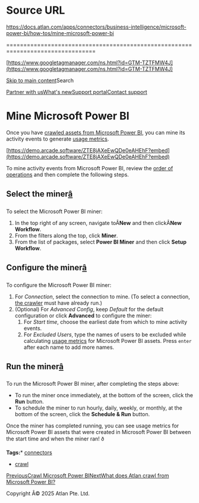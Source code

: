 # Source URL
https://docs.atlan.com/apps/connectors/business-intelligence/microsoft-power-bi/how-tos/mine-microsoft-power-bi

================================================================================

<!--
canonical: https://docs.atlan.com/apps/connectors/business-intelligence/microsoft-power-bi/how-tos/mine-microsoft-power-bi
link-alternate: https://docs.atlan.com/apps/connectors/business-intelligence/microsoft-power-bi/how-tos/mine-microsoft-power-bi
meta-description: Once you have crawled assets from Microsoft Power BI, you can mine its activity events to generate usage metrics.
meta-docsearch:docusaurus_tag: docs-default-current
meta-docsearch:language: en
meta-docsearch:version: current
meta-docusaurus_locale: en
meta-docusaurus_tag: docs-default-current
meta-docusaurus_version: current
meta-generator: Docusaurus v3.8.1
meta-og-description: Once you have crawled assets from Microsoft Power BI, you can mine its activity events to generate usage metrics.
meta-og-locale: en
meta-og-title: Mine Microsoft Power BI | Atlan Documentation
meta-og-url: https://docs.atlan.com/apps/connectors/business-intelligence/microsoft-power-bi/how-tos/mine-microsoft-power-bi
meta-twitter:card: summary_large_image
meta-viewport: width=device-width,initial-scale=1
title: Mine Microsoft Power BI | Atlan Documentation
-->

[https://www.googletagmanager.com/ns.html?id=GTM-TZTFMW4J](https://www.googletagmanager.com/ns.html?id=GTM-TZTFMW4J)

[Skip to main content](#__docusaurus_skipToContent_fallback)Search

[Partner with us](https://docs.google.com/forms/d/e/1FAIpQLScuAIhCm2GS7YFstrOjawbP8J7PUmOynQo7wI2yGCcCyEcVSw/viewform)[What's new](https://shipped.atlan.com/)[Support portal](https://atlan.zendesk.com/auth/v2/login/signin?return_to=https%3A%2F%2Fatlan.zendesk.com%2Fhc%2Fen-us&theme=hc&locale=en-us&brand_id=1900000425113&auth_origin=1900000425113%2Cfalse%2Ctrue)[Contact support](/support/submit-request)

Mine Microsoft Power BI
=======================

Once you have [crawled assets from Microsoft Power BI](/apps/connectors/business-intelligence/microsoft-power-bi/how-tos/crawl-microsoft-power-bi), you can mine its activity events to generate [usage metrics](/product/capabilities/usage-and-popularity/how-tos/interpret-usage-metrics).

[https://demo.arcade.software/ZTE8jAXeEwQDe0eAHEhF?embed](https://demo.arcade.software/ZTE8jAXeEwQDe0eAHEhF?embed)

To mine activity events from Microsoft Power BI, review the [order of operations](/product/connections/how-tos/order-workflows) and then complete the following steps.

Select the miner[â](#select-the-miner "Direct link to Select the miner")
--------------------------------------------------------------------------

To select the Microsoft Power BI miner:

1. In the top right of any screen, navigate toÂ**New** and then clickÂ**New Workflow**.
2. From the filters along the top, click **Miner**.
3. From the list of packages, select **Power BI Miner** and then click **Setup Workflow**.

Configure the miner[â](#configure-the-miner "Direct link to Configure the miner")
-----------------------------------------------------------------------------------

To configure the Microsoft Power BI miner:

1. For *Connection*, select the connection to mine. (To select a connection, [the crawler](/apps/connectors/business-intelligence/microsoft-power-bi/how-tos/crawl-microsoft-power-bi) must have already run.)
2. (Optional) For *Advanced Config*, keep *Default* for the default configuration or click **Advanced** to configure the miner:
    1. For *Start time*, choose the earliest date from which to mine activity events.
    2. For *Excluded Users*, type the names of users to be excluded while calculating [usage metrics](/product/capabilities/usage-and-popularity/how-tos/interpret-usage-metrics) for Microsoft Power BI assets. Press `enter` after each name to add more names.

Run the miner[â](#run-the-miner "Direct link to Run the miner")
-----------------------------------------------------------------

To run the Microsoft Power BI miner, after completing the steps above:

* To run the miner once immediately, at the bottom of the screen, click the **Run** button.
* To schedule the miner to run hourly, daily, weekly, or monthly, at the bottom of the screen, click the **Schedule \& Run** button.

Once the miner has completed running, you can see usage metrics for Microsoft Power BI assets that were created in Microsoft Power BI between the start time and when the miner ran! ð

**Tags:*** [connectors](/tags/connectors)
* [crawl](/tags/crawl)

[PreviousCrawl Microsoft Power BI](/apps/connectors/business-intelligence/microsoft-power-bi/how-tos/crawl-microsoft-power-bi)[NextWhat does Atlan crawl from Microsoft Power BI?](/apps/connectors/business-intelligence/microsoft-power-bi/references/what-does-atlan-crawl-from-microsoft-power-bi)

Copyright Â© 2025 Atlan Pte. Ltd.

